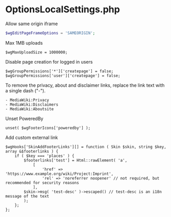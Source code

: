 # OptionsLocalSettings.php
Allow same origin iframe
```php
$wgEditPageFrameOptions = 'SAMEORIGIN';
```
Max 1MB uploads
```php;
$wgMaxUploadSize = 1000000;
```
Disable page creation for logged in users
```php;
$wgGroupPermissions['*']['createpage'] = false;
$wgGroupPermissions['user']['createpage'] = false;
```
To remove the privacy, about and disclaimer links, replace the link text with a single dash ("-").
```php;
- MediaWiki:Privacy
- MediaWiki:Disclaimers
- MediaWiki:Aboutsite
```
Unset PoweredBy
```php;
unset( $wgFooterIcons['poweredby'] );
```
Add custom external link
```php;
$wgHooks['SkinAddFooterLinks'][] = function ( Skin $skin, string $key, array &$footerlinks ) {
    if ( $key === 'places' ) {
        $footerlinks['test'] = Html::rawElement( 'a',
            [
                'href' => 'https://www.example.org/wiki/Project:Imprint',
                'rel' => 'noreferrer noopener' // not required, but recommended for security reasons
            ],
        $skin->msg( 'test-desc' )->escaped() // test-desc is an i18n message of the text
        );
    };
};
```
